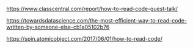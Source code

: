 https://www.classcentral.com/report/how-to-read-code-guest-talk/

https://towardsdatascience.com/the-most-efficient-way-to-read-code-written-by-someone-else-cb1a05102b76

https://spin.atomicobject.com/2017/06/01/how-to-read-code/